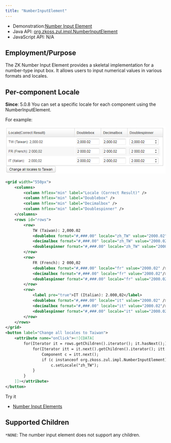 ```yaml
---
title: "NumberInputElement"
---
```



- Demonstration:[Number Input Element](http://www.zkoss.org/zkdemo/userguide/#f2)
- Java API: [org.zkoss.zul.impl.NumberInputElement](https://www.zkoss.org/javadoc/latest/zk/org/zkoss/zul/impl/NumberInputElement.html)
- JavaScript API: N/A

## Employment/Purpose
The ZK Number Input Element provides a skeletal implementation for a number-type input box. It allows users to input numerical values in various formats and locales.

## Per-component Locale
**Since**: 5.0.8
You can set a specific locale for each component using the NumberInputElement.

For example:

![NumberInputElement Locales](images/NumberInputElement-Locales.png)

```xml
<grid width="550px">
    <columns>
        <column hflex="min" label="Locale (Correct Result)" />
        <column hflex="min" label="Doublebox" />
        <column hflex="min" label="Decimalbox" />
        <column hflex="min" label="Doublespinner" />
    </columns>
    <rows id="rows">
        <row>
            TW (Taiwan): 2,000.02
            <doublebox format="#,###.00" locale="zh_TW" value="2000.02" />
            <decimalbox format="#,###.00" locale="zh_TW" value="2000.02"/>
            <doublespinner format="#,###.00" locale="zh_TW" value="2000.02" step="0.5"/>
        </row>
        <row>
            FR (French): 2 000,02
            <doublebox format="#,###.00" locale="fr" value="2000.02" />
            <decimalbox format="#,###.00" locale="fr" value="2000.02"/>
            <doublespinner format="#,###.00" locale="fr" value="2000.02" step="0.5"/>
        </row>
        <row>
            <label pre="true">IT (Italian): 2.000,02</label>
            <doublebox format="#,###.00" locale="it" value="2000.02" />
            <decimalbox format="#,###.00" locale="it" value="2000.02"/>
            <doublespinner format="#,###.00" locale="it" value="2000.02" step="0.5"/>
        </row>
    </rows>
</grid>
<button label="Change all locales to Taiwan">
    <attribute name="onClick"><![CDATA[
        for(Iterator it = rows.getChildren().iterator(); it.hasNext();) {
            for(Iterator itt = it.next().getChildren().iterator(); itt.hasNext();) {
                Component c = itt.next();
                if (c instanceof org.zkoss.zul.impl.NumberInputElement)
                    c.setLocale("zh_TW");
            }
        }
    ]]></attribute>
</button>
```

Try it
*  [Number Input Elements](https://zkfiddle.org/sample/2kqnun7/1-ZK-Component-Reference-NumberInputElement-Example?v=latest&t=Iceblue_Compact)


## Supported Children
`*NONE`: The number input element does not support any children.
